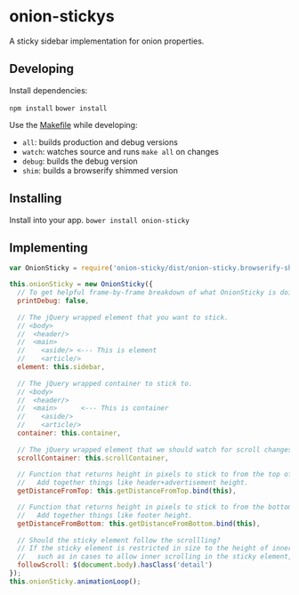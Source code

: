 # onion-stickys
A sticky sidebar implementation for onion properties.


## Developing
Install dependencies:

`npm install`
`bower install`

Use the [Makefile](Makefile) while developing:

* `all`: builds production and debug versions
* `watch`: watches source and runs `make all` on changes
* `debug`: builds the debug version
* `shim`: builds a browserify shimmed version

## Installing

Install into your app.
`bower install onion-sticky`

## Implementing
```javascript
var OnionSticky = require('onion-sticky/dist/onion-sticky.browserify-shim.js').OnionSticky;

this.onionSticky = new OnionSticky({
  // To get helpful frame-by-frame breakdown of what OnionSticky is doing, set this to true
  printDebug: false,
  
  // The jQuery wrapped element that you want to stick.
  // <body>
  //  <header/>
  //  <main>
  //    <aside/> <--- This is element
  //    <article/>
  element: this.sidebar,
  
  // The jQuery wrapped container to stick to.
  // <body>
  //  <header/>
  //  <main>      <--- This is container
  //    <aside/>
  //    <article/>
  container: this.container,
  
  // The jQuery wrapped element that we should watch for scroll changes
  scrollContainer: this.scrollContainer,
  
  // Function that returns height in pixels to stick to from the top of the viewport
  //   Add together things like header+advertisement height.
  getDistanceFromTop: this.getDistanceFromTop.bind(this),

  // Function that returns height in pixels to stick to from the bottom of the viewport
  //   Add together things like footer height.
  getDistanceFromBottom: this.getDistanceFromBottom.bind(this),
  
  // Should the sticky element follow the scrollling?
  // If the sticky element is restricted in size to the height of inner viewport, 
  //   such as in cases to allow inner scrolling in the sticky element, this should be true.
  followScroll: $(document.body).hasClass('detail')
});
this.onionSticky.animationLoop();
```
